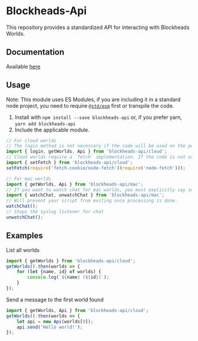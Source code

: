 # Blockheads-Api

This repository provides a standardized API for interacting with Blockheads Worlds.

## Documentation
Available [here](https://bibliofile.github.io/Blockheads-Api/)

## Usage

Note: This module uses ES Modules, if you are including it in a standard node project, you need to require [`@std/esm`](https://www.npmjs.com/package/@std/esm) first or transpile the code.

1. Install with `npm install --save blockheads-api` or, if you prefer yarn, `yarn add blockheads-api`
2. Include the applicable module.

```typescript
// For cloud worlds
// The login method is not necessary if the code will be used on the portal website with a user already logged in.
import { login, getWorlds, Api } from 'blockheads-api/cloud';
// Cloud worlds require a `fetch` implementation. If the code is not used in a browser, you must set the function to use.
import { setFetch } from 'blockheads-api/cloud';
setFetch(require('fetch-cookie/node-fetch')(require('node-fetch')));

// For mac worlds
import { getWorlds, Api } from 'blockheads-api/mac';
// If you want to watch chat for mac worlds, you must explicitly say so.
import { watchChat, unwatchChat } from 'blockheads-api/mac';
// Will prevent your script from exiting once processing is done.
watchChat();
// Stops the syslog listener for chat
unwatchChat();
```

## Examples

List all worlds
```typescript
import { getWorlds } from 'blockheads-api/cloud';
getWorlds().then(worlds => {
    for (let {name, id} of worlds) {
        console.log(`${name} (${id})`);
    }
});
```

Send a message to the first world found
```typescript
import { getWorlds, Api } from 'blockheads-api/cloud';
getWorlds().then(worlds => {
    let api = new Api(worlds[0]);
    api.send('Hello world!');
});
```

